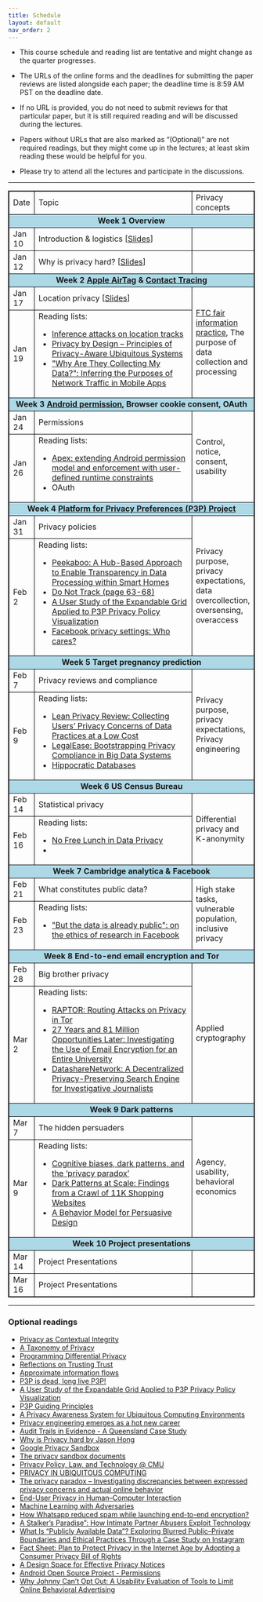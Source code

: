 ```yaml
---
title: Schedule
layout: default
nav_order: 2
---
```


- This course schedule and reading list are tentative and might change as the quarter progresses.

- The URLs of the online forms and the deadlines for submitting the paper reviews are listed alongside each paper; the deadline time is 8:59 AM PST on the deadline date.

- If no URL is provided, you do not need to submit reviews for that particular paper, but it is still required reading and will be discussed during the lectures.

- Papers without URLs that are also marked as “(Optional)” are not required readings, but they might come up in the lectures; at least skim reading these would be helpful for you.

- Please try to attend all the lectures and participate in the discussions.




---
<style>

table, th, td {
  border: 1px solid black;
  border-collapse: collapse;
}
</style>

<table>
  <tr>
    <td>Date</td>
    <td width="400px">Topic</td>
    <td>Privacy concepts</td>
  </tr>
  <tr>
    <td colspan=3 style="background: #ADD8E6; text-align: center">
      <b>Week 1 Overview</b>
    </td>
  </tr>
  <tr>
    <td>Jan 10</td>
    <td>Introduction & logistics [<a href="resources/Week-1a.pdf">Slides</a>]</td>
    <td></td>
  </tr>
  <tr>
    <td>Jan 12</td>
    <td>Why is privacy hard? [<a href="resources/Week-1b.pdf">Slides</a>]</td>
    <td></td>
  </tr>
  <tr>
    <td colspan=3 style="background: #ADD8E6; text-align: center">
      <b>Week 2 <a href="https://foundation.mozilla.org/en/privacynotincluded/apple-airtag/">Apple AirTag</a> & <a href="https://github.com/DP-3T/documents/blob/master/DP3T%20White%20Paper.pdf">Contact Tracing</a>
      </b>
    </td>
  </tr>
  <tr>
    <td>Jan 17</td>
    <td>Location privacy [<a href="resources/Week-2a.pdf">Slides</a>]</td>
    <td rowspan=2>
      <a href="https://en.wikipedia.org/wiki/FTC_fair_information_practice">FTC fair information practice</a>, The purpose of data collection and processing
    </td>
  </tr>
  <tr>
    <td>Jan 19</td>
    <td> Reading lists: <br />
      <ul>
        <li>
          <a href="https://www.microsoft.com/en-us/research/publication/inference-attacks-location-tracks/">Inference attacks on location tracks</a>
        </li>
        <li>
          <a href="https://www.vs.inf.ethz.ch/publ/papers/privacy-principles.pdf">Privacy by Design – Principles of Privacy-Aware Ubiquitous Systems</a>
        </li> 
        <li><a href="http://haojianj.in/resource/pdf/mobipurpose_ubicomp.pdf">"Why Are They Collecting My Data?": Inferring the Purposes of Network Traffic in Mobile Apps</a></li>
      </ul>
    </td>
  </tr>
  <tr>
    <td colspan=3 style="background: #ADD8E6; text-align: center">
      <b>Week 3 <a href="https://guides.codepath.com/android/Understanding-App-Permissions">Android permission</a>, Browser cookie consent, OAuth </b>
    </td>
  </tr>
  <tr>
    <td>Jan 24</td>
    <td>Permissions</td>
    <td rowspan=2>Control, notice, consent, usability</td>
  </tr>
  <tr>
    <td>Jan 26</td>
    <td> Reading lists: <br />
      <ul>
        <li>
          <a href="https://citeseerx.ist.psu.edu/document?repid=rep1&type=pdf&doi=4d5b0fe49e7fa08b252af70e890a58b49353fc17">Apex: extending Android permission model and enforcement with user-defined runtime constraints</a>
        </li>
        <li>OAuth</li>
      </ul>
    </td>
  </tr>
  <tr>
    <td colspan=3 style="background: #ADD8E6; text-align: center">
      <b>Week 4 <a href="https://www.w3.org/P3P/">Platform for Privacy Preferences (P3P) Project</a>
      </b>
    </td>
  </tr>
  <tr>
    <td>Jan 31</td>
    <td>Privacy policies</td>
    <td rowspan=2>Privacy purpose, privacy expectations, data overcollection, oversensing, overaccess</td>
  </tr>
  <tr>
    <td>Feb 2</td>
    <td> Reading lists: <br />
      <ul>
        <li>
          <a href="http://haojianj.in/resource/pdf/peekaboo-oakland22.pdf">Peekaboo: A Hub-Based Approach to Enable Transparency in Data Processing within Smart Homes</a>
        </li>
        <li>
          <a href="https://www.ftc.gov/sites/default/files/documents/reports/federal-trade-commission-bureau-consumer-protection-preliminary-ftc-staff-report-protecting-consumer/101201privacyreport.pdf">Do Not Track (page 63-68)</a>
        </li>
        <li><a href="https://lorrie.cranor.org/pubs/wpes24reeder.pdf">A User Study of the Expandable Grid Applied to P3P
Privacy Policy Visualization</a></li>
        <li><a href="https://firstmonday.org/article/view/3086/2589">Facebook privacy settings: Who cares?</a></li>
      </ul>
    </td>
  </tr>
  <tr>
    <td colspan=3 style="background: #ADD8E6; text-align: center">
      <b>Week 5 Target pregnancy prediction</b>
    </td>
  </tr>
  <tr>
    <td>Feb 7</td>
    <td>Privacy reviews and compliance</td>
    <td rowspan=2>Privacy purpose, privacy expectations, Privacy engineering</td>
  </tr>
    <tr>
    <td>Feb 9</td>
     <td> Reading lists: <br />
      <ul>
        <li><a href="http://haojianj.in/resource/pdf/LeanPrivacyReview.pdf">Lean Privacy Review: Collecting Users’ Privacy Concerns of Data Practices at a Low Cost</a></li>
        <li><a href="https://www.microsoft.com/en-us/research/wp-content/uploads/2016/02/bootstrapping-oakland14.pdf">LegalEase: Bootstrapping Privacy Compliance in Big Data Systems</a> </li>
        <li> <a href="https://www.vldb.org/conf/2002/S05P02.pdf">Hippocratic Databases</a> </li>
      </ul>
    </td>
  </tr>
  <tr>
    <td colspan=3 style="background: #ADD8E6; text-align: center">
      <b>Week 6 US Census Bureau</b>
    </td>
  </tr>
  <tr>
    <td>Feb 14</td>
    <td>Statistical privacy</td>
    <td rowspan=2> Differential privacy and K-anonymity</td>
  </tr>
    <tr>
    <td>Feb 16</td>
     <td> Reading lists: <br />
      <ul>
        <li><a href="https://www.cse.psu.edu/~duk17/papers/nflprivacy.pdf">No Free Lunch in Data Privacy</a></li>
        <li> <a></a> </li>
      </ul>
    </td>
  </tr>
  <tr>
    <td colspan=3 style="background: #ADD8E6; text-align: center">
      <b>Week 7 Cambridge analytica & Facebook</b>
    </td>
  </tr>
    <tr>
    <td>Feb 21</td>
    <td>What constitutes public data?</td>
    <td rowspan=2>High stake tasks, vulnerable population, inclusive privacy</td>
  </tr>
    <tr>
    <td>Feb 23</td>
    <td> Reading lists: <br />
      <ul>
      <li><a href="http://www.sfu.ca/~palys/Zimmer-2010-EthicsOfResearchFromFacebook.pdf">"But the data is already public": on the ethics of research
in Facebook</a></li>
      </ul>
    </td>
  </tr>
  <tr>
    <td colspan=3 style="background: #ADD8E6; text-align: center">
      <b>Week 8 End-to-end email encryption and Tor</b>
    </td>
  </tr>
  <tr>
    <td>Feb 28</td>
    <td>Big brother privacy</td>
    <td  rowspan=2>Applied cryptography</td>
  </tr>
    <tr>
    <td>Mar 2</td>
     <td> Reading lists: <br />
      <ul>
        <li> <a href="https://www.usenix.org/system/files/conference/usenixsecurity15/sec15-paper-sun.pdf">RAPTOR: Routing Attacks on Privacy in Tor</a></li>
        <li> <a href="https://publications.teamusec.de/2022-oakland-email/pdf/2022_oakland_email_stransky_preprint.pdf">27 Years and 81 Million Opportunities Later: Investigating the Use of Email Encryption for an Entire University</a> </li>
        <li> <a href="https://www.usenix.org/system/files/sec20-edalatnejad_0.pdf">DatashareNetwork: A Decentralized Privacy-Preserving Search Engine for Investigative Journalists</a> </li>
      </ul>
    </td>
  </tr>
  <tr>
    <td colspan=3 style="background: #ADD8E6; text-align: center">
      <b>Week 9 Dark patterns</b>
    </td>
  </tr>
        <tr>
    <td>Mar 7</td>
    <td>The hidden persuaders</td>
    <td rowspan=2>Agency, usability, behavioral economics</td>
  </tr>
    <tr>
    <td>Mar 9</td>
     <td> Reading lists: <br />
      <ul>
        <li><a href="https://www.sciencedirect.com/science/article/pii/S2352250X19301484">Cognitive biases, dark patterns, and the ‘privacy paradox’</a></li>
        <li><a href="https://arxiv.org/pdf/1907.07032.pdf">Dark Patterns at Scale: Findings from a Crawl of 11K Shopping Websites</a> </li>
        <li><a href="https://dl.acm.org/doi/pdf/10.1145/1541948.1541999">A Behavior Model for Persuasive Design</a> </li>
      </ul>
    </td>
  </tr>
    <tr>
    <td colspan=3 style="background: #ADD8E6; text-align: center">
      <b>Week 10 Project presentations</b>
    </td>
  </tr>
        <tr>
    <td>Mar 14</td>
    <td>Project Presentations</td>
    <td></td>
  </tr>
    <tr>
    <td>Mar 16</td>
    <td>Project Presentations</td>
    <td></td>
  </tr>
</table>



---

### Optional readings

- [Privacy as Contextual Integrity](https://crypto.stanford.edu/portia/papers/RevnissenbaumDTP31.pdf)
- [A Taxonomy of Privacy](https://papers.ssrn.com/sol3/papers.cfm?abstract_id=667622)
- [Programming Differential Privacy](https://programming-dp.com/)
- [Reflections on Trusting Trust](https://www.cs.cmu.edu/~rdriley/487/papers/Thompson_1984_ReflectionsonTrustingTrust.pdf)
- [Approximate information flows](http://hstemmer.de/Privacy.pdf)
- [P3P is dead, long live P3P!](https://lorrie.cranor.org/blog/2012/12/03/p3p-is-dead-long-live-p3p/)
- [A User Study of the Expandable Grid Applied to P3P Privacy Policy Visualization](https://lorrie.cranor.org/pubs/wpes24reeder.pdf)
- [P3P Guiding Principles](http://theory.stanford.edu/~matias/papers/P3P-Guiding-Principles.pdf)
- [A Privacy Awareness System for Ubiquitous Computing Environments]()
- [Privacy engineering emerges as a hot new career](https://lorrie.cranor.org/pubs/potentialsNov2013.pdf)
- [Audit Trails in Evidence - A Queensland Case Study](https://warwick.ac.uk/fac/soc/law/elj/jilt/2002_1/allinson/)
- [Why is Privacy hard by Jason Hong](https://cacm.acm.org/blogs/blog-cacm/235401-why-is-privacy-so-hard/fulltext)
- [Google Privacy Sandbox](https://privacysandbox.com/)
- [The privacy sandbox documents](https://developer.chrome.com/en/docs/privacy-sandbox/)
- [Privacy Policy, Law, and Technology @ CMU](https://cups.cs.cmu.edu/courses/pplt-fa15/)
- [PRIVACY IN UBIQUITOUS COMPUTING](https://www.inf.usi.ch/faculty/langheinrich/articles/papers/2009-ucbook-privacy.pdf)
- [The privacy paradox – Investigating discrepancies between expressed privacy concerns and actual online behavior](https://www.sciencedirect.com/science/article/pii/S0736585317302022)
- [End-User Privacy in Human–Computer Interaction](https://drive.google.com/file/d/1Wp_6r3vG1qNti91wogqdGHC2IMHLkRy6/view)
- [Machine Learning with Adversaries](https://ucbrise.github.io/cs294-ai-sys-fa19/assets/lectures/lec10/10_adversarial_ml.pdf)
- [How Whatsapp reduced spam while launching end-to-end encryption?](https://www.usenix.org/conference/enigma2017/conference-program/presentation/jones)
- [A Stalker’s Paradise”: How Intimate Partner Abusers Exploit Technology](https://dl.acm.org/doi/pdf/10.1145/3173574.3174241)
- [What Is “Publicly Available Data”? Exploring Blurred Public–Private Boundaries and Ethical Practices Through a Case Study on Instagram](https://journals.sagepub.com/doi/full/10.1177/1556264619850736)
- [Fact Sheet: Plan to Protect Privacy in the Internet Age by Adopting a Consumer Privacy Bill of Rights](https://obamawhitehouse.archives.gov/the-press-office/2012/02/23/fact-sheet-plan-protect-privacy-internet-age-adopting-consumer-privacy-b)
- [A Design Space for Effective Privacy Notices](https://www.usenix.org/system/files/conference/soups2015/soups15-paper-schaub.pdf)
- [Android Open Source Project - Permissions](https://source.android.com/docs/core/permissions)
- [Why Johnny Can’t Opt Out: A Usability Evaluation of Tools to Limit Online Behavioral Advertising](https://dl.acm.org/doi/pdf/10.1145/2207676.2207759)
